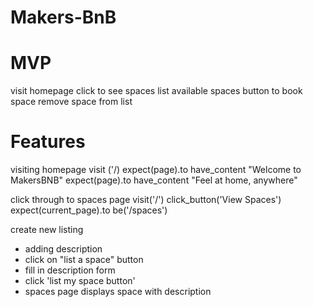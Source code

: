 # Makers-BnB

# MVP

visit homepage
click to see spaces
list available spaces
button to book space
remove space from list

# Features
visiting homepage
visit ('/)
expect(page).to have_content "Welcome to MakersBNB"
expect(page).to have_content "Feel at home, anywhere"

click through to spaces page
visit('/')
click_button('View Spaces')
expect(current_page).to be('/spaces')

create new listing 
- adding description 
- click on "list a space" button 
- fill in description form
- click 'list my space button'
- spaces page displays space with description 
